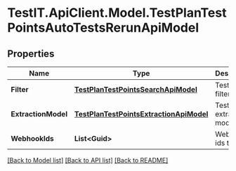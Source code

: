 # TestIT.ApiClient.Model.TestPlanTestPointsAutoTestsRerunApiModel

## Properties

Name | Type | Description | Notes
------------ | ------------- | ------------- | -------------
**Filter** | [**TestPlanTestPointsSearchApiModel**](TestPlanTestPointsSearchApiModel.md) | Test points filters. | [optional] 
**ExtractionModel** | [**TestPlanTestPointsExtractionApiModel**](TestPlanTestPointsExtractionApiModel.md) | Test points extraction model. | [optional] 
**WebhookIds** | **List&lt;Guid&gt;** | Webhook ids to rerun. | [optional] 

[[Back to Model list]](../README.md#documentation-for-models) [[Back to API list]](../README.md#documentation-for-api-endpoints) [[Back to README]](../README.md)

